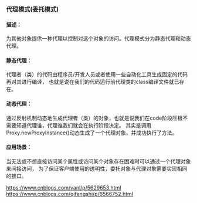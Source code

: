 ### 代理模式(委托模式)

#### 描述：
为其他对象提供一种代理以控制对这个对象的访问。代理模式分为静态代理和动态代理。

#### 静态代理：
代理者（类）的代码由程序员/开发人员或者使用一些自动化工具生成固定的代码再对其进行编译，
也就是说在我们的代码运行前代理类的class编译文件就已存在。

#### 动态代理：
通过反射机制动态地生成代理者（类）的对象，也就是说我们在code阶段压根不需要知道代理谁，代理谁我们就会在执行阶段决定。
其实是调用Proxy.newProxyInstance()动态生成了一个代理对象，并成功执行了方法。

#### 应用场景：
当无法或不想直接访问某个属性或访问某个对象存在困难时可以通过一个代理对象来间接访问，
为了保证客户端使用的透明性，委托对象与代理对象需要实现相同的接口。

https://www.cnblogs.com/vanl/p/5629653.html
https://www.cnblogs.com/qifengshi/p/6566752.html